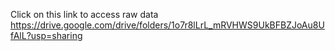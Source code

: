 Click on this link to access raw data https://drive.google.com/drive/folders/1o7r8lLrL_mRVHWS9UkBFBZJoAu8UfAlL?usp=sharing

